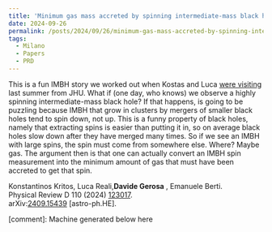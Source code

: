 ```yaml
---
title: 'Minimum gas mass accreted by spinning intermediate-mass black holes in stellar clusters'
date: 2024-09-26
permalink: /posts/2024/09/26/minimum-gas-mass-accreted-by-spinning-intermediate-mass-black-holes-in-stellar-clusters
tags:
  - Milano
  - Papers
  - PRD
---
```


This is a fun IMBH story we worked out when Kostas and Luca [were visiting](<../../../../../index.html?p=6083>) last summer from JHU. What if (one day, who knows) we observe a highly spinning intermediate-mass black hole? If that happens, is going to be puzzling because IMBH that grow in clusters by mergers of smaller black holes tend to spin down, not up. This is a funny property of black holes, namely that extracting spins is easier than putting it in, so on average black holes slow down after they have merged many times. So if we see an IMBH with large spins, the spin must come from somewhere else. Where? Maybe gas. The argument then is that one can actually convert an IMBH spin measurement into the minimum amount of gas that must have been accreted to get that spin. 

Konstantinos Kritos, Luca Reali,**Davide Gerosa** , Emanuele Berti.  
Physical Review D 110 (2024) [123017](<https://journals.aps.org/prd/abstract/10.1103/PhysRevD.110.123017>).  
arXiv:[](<https://arxiv.org/abs/2204.00026>)[](<https://arxiv.org/abs/2204.03423>)[2409.15439](<https://arxiv.org/abs/2409.15439>) [astro-ph.HE].

[comment]: Machine generated below here
